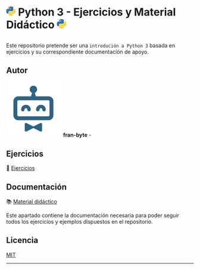 # <img src="mdArchives/py.png"/> Python 3 - Ejercicios y Material Didáctico <img src="mdArchives/py.png"/>


## 


Este repositorio pretende ser una `introdución a Python 3` basada en ejercicios y su correspondiente documentación de apoyo.
## Autor ️
<img src="mdArchives/logo.png"/> **fran-byte** -

## Ejercicios
:pencil: [Ejercicios](/tests/indicetests.md)

## Documentación
:books: [Material didáctico](/documentation/indicedocu.md)

Este apartado contiene la documentación necesaria para poder seguir todos los ejercicios y ejemplos dispuestos en el repositorio.
## Licencia
[MIT](https://choosealicense.com/licenses/mit/)

---
